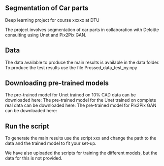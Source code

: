 ## Segmentation of Car parts 
Deep learning project for course xxxxx at DTU

The project involves segmentation of car parts in collaboration with Deloitte consulting using Unet and Pix2Pix GAN.

## Data
The data available to produce the main results is available in the data folder. To produce the test results use the file Prossed_data_test_ny.npy

## Downloading pre-trained models
The pre-trained model for Unet trained on 10% CAD data can be downloaded here: 
The pre-trained model for the Unet trained on complete real data can be downloaded here:
The pre-trained model for Pix2Pix GAN can be downloaded here: 

## Run the script
To generate the main results use the script xxx and change the path to the data and the trained model to fit your set-up.

We have also uploaded the scripts for training the different models, but the data for this is not provided.

